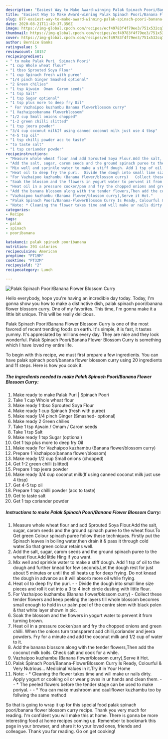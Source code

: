```yaml
---
description: "Easiest Way to Make Award-winning Palak Spinach Poori/Banana Flower Blossom Curry"
title: "Easiest Way to Make Award-winning Palak Spinach Poori/Banana Flower Blossom Curry"
slug: 877-easiest-way-to-make-award-winning-palak-spinach-poori-banana-flower-blossom-curry
date: 2020-08-21T11:49:37.356Z
image: https://img-global.cpcdn.com/recipes/ecf49783f4f79ee3/751x532cq70/palak-spinach-pooribanana-flower-blossom-curry-recipe-main-photo.jpg
thumbnail: https://img-global.cpcdn.com/recipes/ecf49783f4f79ee3/751x532cq70/palak-spinach-pooribanana-flower-blossom-curry-recipe-main-photo.jpg
cover: https://img-global.cpcdn.com/recipes/ecf49783f4f79ee3/751x532cq70/palak-spinach-pooribanana-flower-blossom-curry-recipe-main-photo.jpg
author: Bernice Banks
ratingvalue: 5
reviewcount: 10157
recipeingredient:
- " to make Palak Puri  Spinach Poori"
- "1 cup Whole wheat flour"
- "1 tbso Sprouted Soya Flour"
- "1 cup Spinach fresh with puree"
- "1/4 pinch Ginger Smashed optional"
- "2 Green chilies"
- "1 tsp Ajwain  Omam  Carom seeds"
- "1 tsp Salt"
- "1 tsp Sugar optional"
- "1 tsp plus more to deep fry Oil"
- " For Vazhaipoo kuzhambu Banana flowerblossom curry"
- "1 Vazhaipoobanana flowerblossom"
- "1/2 cup Small onions chopped"
- "1-2 green chilli slitted"
- "1 tsp jeera powder"
- "3/4 cup coconut milkIf using canned coconut milk just use 4 tbsp"
- "4-5 tsp oil"
- "1 tsp chilli powder acc to taste"
- "to taste salt"
- "1 tsp coriander powder"
recipeinstructions:
- "Measure whole wheat flour and add Sprouted Soya Flour.Add the salt, sugar, carom seeds and the ground spinach puree to the wheat flour.To Get green Colour spinach puree follow these techniques. Firstly put the Spinach leaves in boiling water,then drain it &amp; pass it through cold water.So that green colour retains well."
- "Add the salt, sugar, carom seeds and the ground spinach puree to the wheat flour.Add little Hing if you want."
- "Mix well and sprinkle water to make a stiff dough. Add 1 tsp of oil to the dough and further knead for few seconds.Let the dough rest for just about 5 minutes or until the oil heats up for deep frying. Do not knead the dough in advance as it will absorb more oil while frying."
- "Heat oil to deep fry the puri.  Divide the dough into small lime size pieces and roll it out into a 3 to 4 inch circle dusting with little flour."
- "For Vazhaipoo kuzhambu (Banana flower/blossom curry)   Collect these tender flowers and keep peeling the layers till whole blossom becomes small enough to hold in ur palm.peel of the centre stem with black polen &amp; that white layer shown in pic."
- "Soak the blossom and the flowers in yogurt water to pervent it from turning brown."
- "Heat oil in a pressure cooker/pan and fry the chopped onions and green chilli. When the onions turn transparent add chilli,coriander and jeera powders. Fry for a minute and add the coconut milk and 1/2 cup of water to it."
- "Add the banana blossom along with the tender flowers,Then add the coconut milk boils. Check salt and cook for a while."
- "Vazhaipoo kuzhambu (Banana flower/blossom curry),Serve it Hot."
- "Palak Spinach Poori/Banana-FlowerBlossom Curry Is Ready, Colourful &amp; Very Nutrious... Medicinal Values in it.Try it in Your Home"
- "Note: * Cleaning the flower takes time and will make ur nails dirty. Apply yogurt or cooking oil or wear gloves in ur hands and clean them.  * The peeled flowers before the tender stage can be used to make poriyal.  * You can make mushroom and cauliflower kuzhambu too by follwing the same method"
categories:
- Recipe
tags:
- palak
- spinach
- pooribanana

katakunci: palak spinach pooribanana 
nutrition: 293 calories
recipecuisine: American
preptime: "PT19M"
cooktime: "PT32M"
recipeyield: "2"
recipecategory: Lunch

---
```



![Palak Spinach Poori/Banana Flower Blossom Curry](https://img-global.cpcdn.com/recipes/ecf49783f4f79ee3/751x532cq70/palak-spinach-pooribanana-flower-blossom-curry-recipe-main-photo.jpg)

Hello everybody, hope you're having an incredible day today. Today, I'm gonna show you how to make a distinctive dish, palak spinach poori/banana flower blossom curry. One of my favorites. This time, I'm gonna make it a little bit unique. This will be really delicious.

Palak Spinach Poori/Banana Flower Blossom Curry is one of the most favored of recent trending foods on earth. It's simple, it is fast, it tastes yummy. It's appreciated by millions every day. They are nice and they look wonderful. Palak Spinach Poori/Banana Flower Blossom Curry is something which I have loved my entire life.




To begin with this recipe, we must first prepare a few ingredients. You can have palak spinach poori/banana flower blossom curry using 20 ingredients and 11 steps. Here is how you cook it.

<!--inarticleads1-->

##### The ingredients needed to make Palak Spinach Poori/Banana Flower Blossom Curry:

1. Make ready  to make Palak Puri | Spinach Poori
1. Take 1 cup Whole wheat flour
1. Make ready 1 tbso Sprouted Soya Flour
1. Make ready 1 cup Spinach (fresh with puree)
1. Make ready 1/4 pinch Ginger (Smashed- optional)
1. Make ready 2 Green chilies
1. Take 1 tsp Ajwain / Omam / Carom seeds
1. Take 1 tsp Salt
1. Make ready 1 tsp Sugar (optional)
1. Get 1 tsp plus more to deep fry Oil
1. Make ready  For Vazhaipoo kuzhambu (Banana flower/blossom curry)
1. Prepare 1 Vazhaipoo(banana flower/blossom)
1. Make ready 1/2 cup Small onions (chopped)
1. Get 1-2 green chilli (slitted)
1. Prepare 1 tsp jeera powder
1. Make ready 3/4 cup coconut milk(If using canned coconut milk just use 4 tbsp)
1. Get 4-5 tsp oil
1. Prepare 1 tsp chilli powder (acc to taste)
1. Get to taste salt
1. Get 1 tsp coriander powder




<!--inarticleads2-->

##### Instructions to make Palak Spinach Poori/Banana Flower Blossom Curry:

1. Measure whole wheat flour and add Sprouted Soya Flour.Add the salt, sugar, carom seeds and the ground spinach puree to the wheat flour.To Get green Colour spinach puree follow these techniques. Firstly put the Spinach leaves in boiling water,then drain it &amp; pass it through cold water.So that green colour retains well.
1. Add the salt, sugar, carom seeds and the ground spinach puree to the wheat flour.Add little Hing if you want.
1. Mix well and sprinkle water to make a stiff dough. Add 1 tsp of oil to the dough and further knead for few seconds.Let the dough rest for just about 5 minutes or until the oil heats up for deep frying. Do not knead the dough in advance as it will absorb more oil while frying.
1. Heat oil to deep fry the puri. -  - Divide the dough into small lime size pieces and roll it out into a 3 to 4 inch circle dusting with little flour.
1. For Vazhaipoo kuzhambu (Banana flower/blossom curry)  -  Collect these tender flowers and keep peeling the layers till whole blossom becomes small enough to hold in ur palm.peel of the centre stem with black polen &amp; that white layer shown in pic.
1. Soak the blossom and the flowers in yogurt water to pervent it from turning brown.
1. Heat oil in a pressure cooker/pan and fry the chopped onions and green chilli. When the onions turn transparent add chilli,coriander and jeera powders. Fry for a minute and add the coconut milk and 1/2 cup of water to it.
1. Add the banana blossom along with the tender flowers,Then add the coconut milk boils. Check salt and cook for a while.
1. Vazhaipoo kuzhambu (Banana flower/blossom curry),Serve it Hot.
1. Palak Spinach Poori/Banana-FlowerBlossom Curry Is Ready, Colourful &amp; Very Nutrious... Medicinal Values in it.Try it in Your Home
1. Note: - * Cleaning the flower takes time and will make ur nails dirty. Apply yogurt or cooking oil or wear gloves in ur hands and clean them. -  - * The peeled flowers before the tender stage can be used to make poriyal. -  - * You can make mushroom and cauliflower kuzhambu too by follwing the same method




So that is going to wrap it up for this special food palak spinach poori/banana flower blossom curry recipe. Thank you very much for reading. I'm confident you will make this at home. There is gonna be more interesting food at home recipes coming up. Remember to bookmark this page in your browser, and share it to your loved ones, friends and colleague. Thank you for reading. Go on get cooking!
